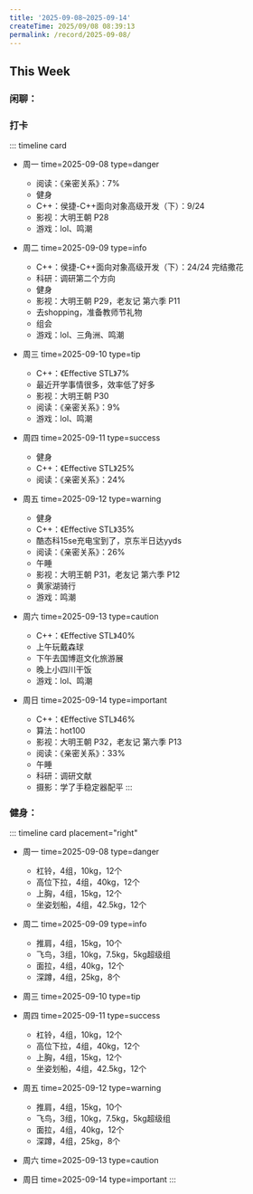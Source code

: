 ```yaml
---
title: '2025-09-08~2025-09-14'
createTime: 2025/09/08 08:39:13
permalink: /record/2025-09-08/
---
```



## This Week

### 闲聊：

### 打卡

::: timeline card
- 周一
  time=2025-09-08 type=danger

  - 阅读：《亲密关系》：7%
  - 健身
  - C++：侯捷-C++面向对象高级开发（下）：9/24
  - 影视：大明王朝 P28
  - 游戏：lol、鸣潮

- 周二
  time=2025-09-09 type=info

  - C++：侯捷-C++面向对象高级开发（下）：24/24 完结撒花
  - 科研：调研第二个方向
  - 健身
  - 影视：大明王朝 P29，老友记 第六季 P11
  - 去shopping，准备教师节礼物
  - 组会
  - 游戏：lol、三角洲、鸣潮

- 周三
  time=2025-09-10 type=tip

   - C++：《Effective STL》7%
   - 最近开学事情很多，效率低了好多
   - 影视：大明王朝 P30
   - 阅读：《亲密关系》：9%
   - 游戏：lol、鸣潮

- 周四
  time=2025-09-11 type=success

   - 健身
   - C++：《Effective STL》25%
   - 阅读：《亲密关系》：24%



- 周五
  time=2025-09-12 type=warning

    - 健身
    - C++：《Effective STL》35%
    - 酷态科15se充电宝到了，京东半日达yyds
    - 阅读：《亲密关系》：26%
    - 午睡
    - 影视：大明王朝 P31，老友记 第六季 P12
    - 黄家湖骑行
    - 游戏：鸣潮

- 周六
  time=2025-09-13 type=caution

    - C++：《Effective STL》40%
    - 上午玩戴森球
    - 下午去国博逛文化旅游展
    - 晚上小四川干饭
    - 游戏：lol、鸣潮

- 周日
  time=2025-09-14 type=important

    - C++：《Effective STL》46%
    - 算法：hot100
    - 影视：大明王朝 P32，老友记 第六季 P13
    - 阅读：《亲密关系》：33%
    - 午睡
    - 科研：调研文献
    - 摄影：学了手稳定器配平
:::



### 健身：

::: timeline card placement="right"
- 周一
  time=2025-09-08 type=danger

  - 杠铃，4组，10kg，12个
  - 高位下拉，4组，40kg，12个
  - 上胸，4组，15kg，12个
  - 坐姿划船，4组，42.5kg，12个

- 周二
  time=2025-09-09 type=info

  - 推肩，4组，15kg，10个
  - 飞鸟，3组，10kg，7.5kg，5kg超级组
  - 面拉，4组，40kg，12个
  - 深蹲，4组，25kg，8个


- 周三
  time=2025-09-10 type=tip



- 周四
  time=2025-09-11 type=success

  - 杠铃，4组，10kg，12个
  - 高位下拉，4组，40kg，12个
  - 上胸，4组，15kg，12个
  - 坐姿划船，4组，42.5kg，12个

- 周五
  time=2025-09-12 type=warning

  - 推肩，4组，15kg，10个
  - 飞鸟，3组，10kg，7.5kg，5kg超级组
  - 面拉，4组，40kg，12个
  - 深蹲，4组，25kg，8个

- 周六
  time=2025-09-13 type=caution



- 周日
  time=2025-09-14 type=important
:::

